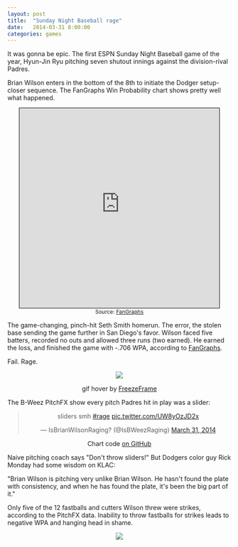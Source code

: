 ```yaml
---
layout: post
title:  "Sunday Night Baseball rage"
date:   2014-03-31 8:00:00
categories: games
---
```


It was gonna be epic. The first ESPN Sunday Night Baseball game of the year, Hyun-Jin Ryu pitching seven shutout innings against the division-rival Padres.

Brian Wilson enters in the bottom of the 8th to initiate the Dodger setup-closer sequence. The FanGraphs Win Probability chart shows pretty well what happened.

<div align="center">
<iframe src="http://www.fangraphs.com/graphframe.aspx?config=0&static=0&type=wins&num=0&h=450&w=450&date=2014-03-30&team=Padres&dh=0" frameborder="0" scrolling="no" height="450" width = "450" style="border:1px solid black;"></iframe><br /><span style="font-size:9pt;">Source: <a href="http://www.fangraphs.com/wins.aspx?date=2014-03-30&team=Padres&dh=0&season=2014">FanGraphs</a></span>
</div>

The game-changing, pinch-hit Seth Smith homerun. The error, the stolen base sending the game further in San Diego's favor. Wilson faced five batters, recorded no outs and allowed three runs (two earned). He earned the loss, and finished the game with -.706 WPA, according to [FanGraphs](http://www.fangraphs.com/wins.aspx?date=2014-03-30&team=Dodgers&dh=0&season=2014).

Fail. Rage.

<div align="center">
    <img class="freezeframe" src="{{ site.baseurl }}/post-assets/2014-03-31-sunday-night/shame1.gif"/>
        <p class="caption">gif hover by <a href="http://freezeframe.chrisantonellis.com">FreezeFrame</a></p>
</div>

The B-Weez PitchFX show every pitch Padres hit in play was a slider:

<div align="center">
<blockquote class="twitter-tweet" lang="en"><p>sliders smh <a href="https://twitter.com/search?q=%23rage&amp;src=hash">#rage</a> <a href="http://t.co/UW8yOzJD2x">pic.twitter.com/UW8yOzJD2x</a></p>&mdash; IsBrianWilsonRaging? (@IsBWeezRaging) <a href="https://twitter.com/IsBWeezRaging/statuses/450484976698421248">March 31, 2014</a></blockquote>
<script async src="//platform.twitter.com/widgets.js" charset="utf-8"></script>
<span class="caption">Chart code <a href="https://github.com/danhillreports/isbrianwilsonraging/tree/master/data/2014-03-31-sunday-night">on GitHub</a></span>
</div>

Naive pitching coach says "Don't throw sliders!" But Dodgers color guy Rick Monday had some wisdom on KLAC:

"Brian Wilson is pitching very unlike Brian Wilson. He hasn't found the plate with consistency, and when he has found the plate, it's been the big part of it."

Only five of the 12 fastballs and cutters Wilson threw were strikes, according to the PitchFX data. Inability to throw fastballs for strikes leads to negative WPA and hanging head in shame.

<div align="center">
    <img class="freezeframe" src="{{ site.baseurl }}/post-assets/2014-03-31-sunday-night/shame2.gif"/>
</div>

